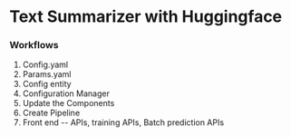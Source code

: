 # Text Summarizer with Huggingface

### Workflows

1. Config.yaml
2. Params.yaml
3. Config entity
4. Configuration Manager
5. Update the Components 
6. Create Pipeline 
7. Front end -- APIs, training APIs, Batch prediction APIs